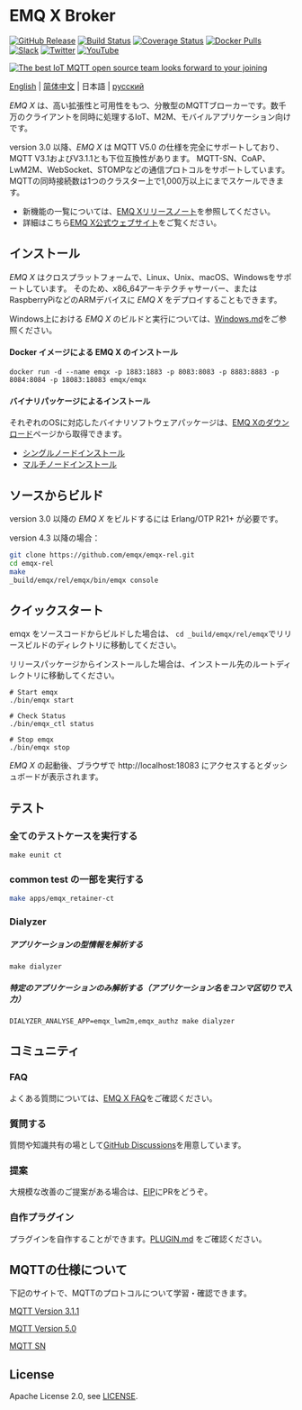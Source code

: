# EMQ X Broker

[![GitHub Release](https://img.shields.io/github/release/emqx/emqx?color=brightgreen)](https://github.com/emqx/emqx/releases)
[![Build Status](https://travis-ci.org/emqx/emqx.svg)](https://travis-ci.org/emqx/emqx)
[![Coverage Status](https://coveralls.io/repos/github/emqx/emqx/badge.svg)](https://coveralls.io/github/emqx/emqx)
[![Docker Pulls](https://img.shields.io/docker/pulls/emqx/emqx)](https://hub.docker.com/r/emqx/emqx)
[![Slack](https://img.shields.io/badge/Slack-EMQ%20X-39AE85?logo=slack)](https://slack-invite.emqx.io/)
[![Twitter](https://img.shields.io/badge/Twitter-EMQ-1DA1F2?logo=twitter)](https://twitter.com/EMQTech)
[![YouTube](https://img.shields.io/badge/Subscribe-EMQ-FF0000?logo=youtube)](https://www.youtube.com/channel/UC5FjR77ErAxvZENEWzQaO5Q)

[![The best IoT MQTT open source team looks forward to your joining](https://static.emqx.net/images/github_readme_en_bg.png)](https://www.emqx.com/en/careers)

[English](./README.md) | [简体中文](./README-CN.md) | 日本語 | [русский](./README-RU.md)

*EMQ X* は、高い拡張性と可用性をもつ、分散型のMQTTブローカーです。数千万のクライアントを同時に処理するIoT、M2M、モバイルアプリケーション向けです。

version 3.0 以降、*EMQ X* は MQTT V5.0 の仕様を完全にサポートしており、MQTT V3.1およびV3.1.1とも下位互換性があります。
MQTT-SN、CoAP、LwM2M、WebSocket、STOMPなどの通信プロトコルをサポートしています。 MQTTの同時接続数は1つのクラスター上で1,000万以上にまでスケールできます。

- 新機能の一覧については、[EMQ Xリリースノート](https://github.com/emqx/emqx/releases)を参照してください。
- 詳細はこちら[EMQ X公式ウェブサイト](https://www.emqx.io/)をご覧ください。

## インストール

*EMQ X* はクロスプラットフォームで、Linux、Unix、macOS、Windowsをサポートしています。
そのため、x86_64アーキテクチャサーバー、またはRaspberryPiなどのARMデバイスに *EMQ X* をデプロイすることもできます。

Windows上における *EMQ X* のビルドと実行については、[Windows.md](./Windows.md)をご参照ください。

#### Docker イメージによる EMQ X のインストール

```
docker run -d --name emqx -p 1883:1883 -p 8083:8083 -p 8883:8883 -p 8084:8084 -p 18083:18083 emqx/emqx
```

#### バイナリパッケージによるインストール

それぞれのOSに対応したバイナリソフトウェアパッケージは、[EMQ Xのダウンロード](https://www.emqx.com/en/downloads)ページから取得できます。

- [シングルノードインストール](https://docs.emqx.io/broker/latest/en/getting-started/installation.html)
- [マルチノードインストール](https://docs.emqx.io/broker/latest/en/advanced/cluster.html)

## ソースからビルド

version 3.0 以降の *EMQ X* をビルドするには Erlang/OTP R21+ が必要です。

version 4.3 以降の場合：

```bash
git clone https://github.com/emqx/emqx-rel.git
cd emqx-rel
make
_build/emqx/rel/emqx/bin/emqx console
```

## クイックスタート

emqx をソースコードからビルドした場合は、
`cd _build/emqx/rel/emqx`でリリースビルドのディレクトリに移動してください。

リリースパッケージからインストールした場合は、インストール先のルートディレクトリに移動してください。

```
# Start emqx
./bin/emqx start

# Check Status
./bin/emqx_ctl status

# Stop emqx
./bin/emqx stop
```

*EMQ X* の起動後、ブラウザで http://localhost:18083 にアクセスするとダッシュボードが表示されます。

## テスト

### 全てのテストケースを実行する

```
make eunit ct
```

### common test の一部を実行する

```bash
make apps/emqx_retainer-ct
```

### Dialyzer
##### アプリケーションの型情報を解析する
```
make dialyzer
```

##### 特定のアプリケーションのみ解析する（アプリケーション名をコンマ区切りで入力）
```
DIALYZER_ANALYSE_APP=emqx_lwm2m,emqx_authz make dialyzer
```

## コミュニティ

### FAQ

よくある質問については、[EMQ X FAQ](https://docs.emqx.io/broker/latest/en/faq/faq.html)をご確認ください。

### 質問する

質問や知識共有の場として[GitHub Discussions](https://github.com/emqx/emqx/discussions)を用意しています。

### 提案

大規模な改善のご提案がある場合は、[EIP](https://github.com/emqx/eip)にPRをどうぞ。

### 自作プラグイン

プラグインを自作することができます。[PLUGIN.md](./PLUGIN.md) をご確認ください。


## MQTTの仕様について

下記のサイトで、MQTTのプロトコルについて学習・確認できます。

[MQTT Version 3.1.1](https://docs.oasis-open.org/mqtt/mqtt/v3.1.1/os/mqtt-v3.1.1-os.html)

[MQTT Version 5.0](https://docs.oasis-open.org/mqtt/mqtt/v5.0/cs02/mqtt-v5.0-cs02.html)

[MQTT SN](https://www.oasis-open.org/committees/download.php/66091/MQTT-SN_spec_v1.2.pdf)

## License

Apache License 2.0, see [LICENSE](https://github.com/emqx/MQTTX/blob/master/LICENSE).
